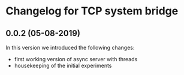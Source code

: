# Changelog for TCP system bridge

## 0.0.2 (05-08-2019)
In this version we introduced the following changes:
- first working version of async server with threads
- housekeeping of the initial experiments

